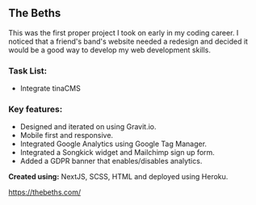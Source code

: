 ## The Beths

This was the first proper project I took on early in my coding career. I noticed that a friend's band's website needed a redesign and decided it would be a good way to develop my web development skills.

### Task List:

- Integrate tinaCMS

### Key features:

- Designed and iterated on using Gravit.io.
- Mobile first and responsive.
- Integrated Google Analytics using Google Tag Manager.
- Integrated a Songkick widget and Mailchimp sign up form.
- Added a GDPR banner that enables/disables analytics.

**Created using:** NextJS, SCSS, HTML and deployed using Heroku.

https://thebeths.com/

